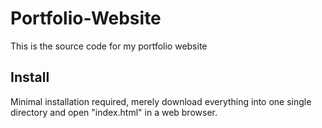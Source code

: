 # Portfolio-Website
This is the source code for my portfolio website

## Install
Minimal installation required, merely download everything into one single directory and open "index.html" in a web browser.
